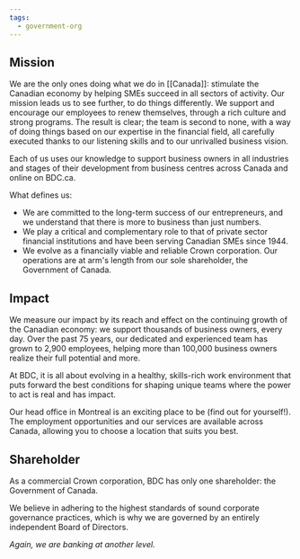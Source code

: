 ```yaml
---
tags:
  - government-org
---
```

## Mission

We are the only ones doing what we do in [[Canada]]: stimulate the Canadian economy by helping SMEs succeed in all sectors of activity. Our mission leads us to see further, to do things differently. We support and encourage our employees to renew themselves, through a rich culture and strong programs. The result is clear; the team is second to none, with a way of doing things based on our expertise in the financial field, all carefully executed thanks to our listening skills and to our unrivalled business vision.

Each of us uses our knowledge to support business owners in all industries and stages of their development from business centres across Canada and online on BDC.ca.

What defines us:

- We are committed to the long-term success of our entrepreneurs, and we understand that there is more to business than just numbers.
- We play a critical and complementary role to that of private sector financial institutions and have been serving Canadian SMEs since 1944.
- We evolve as a financially viable and reliable Crown corporation. Our operations are at arm's length from our sole shareholder, the Government of Canada.

## Impact

We measure our impact by its reach and effect on the continuing growth of the Canadian economy: we support thousands of business owners, every day. Over the past 75 years, our dedicated and experienced team has grown to 2,900 employees, helping more than 100,000 business owners realize their full potential and more.

At BDC, it is all about evolving in a healthy, skills-rich work environment that puts forward the best conditions for shaping unique teams where the power to act is real and has impact.

Our head office in Montreal is an exciting place to be (find out for yourself!). The employment opportunities and our services are available across Canada, allowing you to choose a location that suits you best.

## Shareholder

As a commercial Crown corporation, BDC has only one shareholder: the Government of Canada.

We believe in adhering to the highest standards of sound corporate governance practices, which is why we are governed by an entirely independent Board of Directors.

_Again, we are banking at another level._